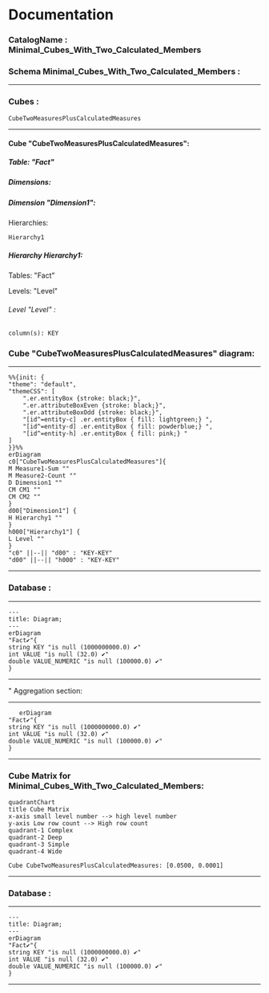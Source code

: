 # Documentation
### CatalogName : Minimal_Cubes_With_Two_Calculated_Members
### Schema Minimal_Cubes_With_Two_Calculated_Members : 
---
### Cubes :

    CubeTwoMeasuresPlusCalculatedMeasures

---
#### Cube "CubeTwoMeasuresPlusCalculatedMeasures":

    

##### Table: "Fact"

##### Dimensions:
##### Dimension "Dimension1":

Hierarchies:

    Hierarchy1

##### Hierarchy Hierarchy1:

Tables: "Fact"

Levels: "Level"

###### Level "Level" :

    column(s): KEY

### Cube "CubeTwoMeasuresPlusCalculatedMeasures" diagram:

---

```mermaid
%%{init: {
"theme": "default",
"themeCSS": [
    ".er.entityBox {stroke: black;}",
    ".er.attributeBoxEven {stroke: black;}",
    ".er.attributeBoxOdd {stroke: black;}",
    "[id^=entity-c] .er.entityBox { fill: lightgreen;} ",
    "[id^=entity-d] .er.entityBox { fill: powderblue;} ",
    "[id^=entity-h] .er.entityBox { fill: pink;} "
]
}}%%
erDiagram
c0["CubeTwoMeasuresPlusCalculatedMeasures"]{
M Measure1-Sum ""
M Measure2-Count ""
D Dimension1 ""
CM CM1 ""
CM CM2 ""
}
d00["Dimension1"] {
H Hierarchy1 ""
}
h000["Hierarchy1"] {
L Level ""
}
"c0" ||--|| "d00" : "KEY-KEY"
"d00" ||--|| "h000" : "KEY-KEY"
```
---
### Database :
---
```mermaid
---
title: Diagram;
---
erDiagram
"Fact✔"{
string KEY "is null (1000000000.0) ✔"
int VALUE "is null (32.0) ✔"
double VALUE_NUMERIC "is null (100000.0) ✔"
}

```
---
" Aggregation section:

---
```mermaid
   erDiagram
"Fact✔"{
string KEY "is null (1000000000.0) ✔"
int VALUE "is null (32.0) ✔"
double VALUE_NUMERIC "is null (100000.0) ✔"
}
```
---
### Cube Matrix for Minimal_Cubes_With_Two_Calculated_Members:
```mermaid
quadrantChart
title Cube Matrix
x-axis small level number --> high level number
y-axis Low row count --> High row count
quadrant-1 Complex
quadrant-2 Deep
quadrant-3 Simple
quadrant-4 Wide

Cube CubeTwoMeasuresPlusCalculatedMeasures: [0.0500, 0.0001]
```
---
### Database :
---
```mermaid
---
title: Diagram;
---
erDiagram
"Fact✔"{
string KEY "is null (1000000000.0) ✔"
int VALUE "is null (32.0) ✔"
double VALUE_NUMERIC "is null (100000.0) ✔"
}

```
---
